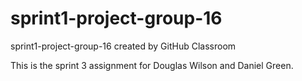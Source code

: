 # sprint1-project-group-16
sprint1-project-group-16 created by GitHub Classroom

This is the sprint 3 assignment for Douglas Wilson and Daniel Green. 
